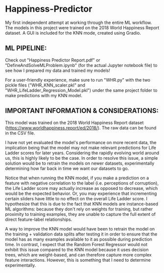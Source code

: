 # Happiness-Predictor
My first independent attempt at working through the entire ML workflow. The models in this project were trained on the 2018 World Happiness Report dataset. A GUI is included for the KNN mode, created using Gradio.

## **ML PIPELINE:**

Check out "Happiness Predictor Report.pdf" or "DefineAndSolveMLProblem.ipynb" (for the actual Jupyter notebook file) to see how I prepared my data and trained my models!

For a user-friendly experience, make sure to run "WHR.py" with the two pickle files ("WHR_KNN_scaler.pkl" and "WHR_LifeLadder_Regression_Model.pkl") under the same project folder to make predictions with my KNN model.

## **IMPORTANT INFORMATION & CONSIDERATIONS:**

This model was trained on the 2018 World Happiness Report dataset (https://www.worldhappiness.report/ed/2018/). The raw data can be found in the CSV file.

I have not yet evaluated the model's performance on more recent data, the implication being that the model may not make relevant predictions for Life Ladder scores for later years. Considering the rapidly evolving world around us, this is highly likely to be the case. In order to resolve this issue, a simple solution would be to retrain the models on newer datasets, experimentally determining how far back in time we want our datasets to go.

Notice that when running the KNN model, if you make a prediction on a feature with negative correlation to the label (i.e. perceptions of corruption), the Life Ladder score may actually increase as opposed to decrease, which would be the expected behavior. Or, you may experience that incrementing certain sliders have little to no effect on the overall Life Ladder score. I hypothesize that this is due to the fact that KNN models are instance-based ML algorithms: because they don't rely on weights for training, but rather proximity to training examples, they are unable to capture the full extent of direct feature-label relationships. 

A way to improve the KNN model would have been to retrain the model on the training + validation data splits after testing it in order to ensure that the model has as many examples available to it as possible during prediction time. In contrast, I expect that the Random Forest Regressor would not exhibit this issue compared to the KNN model because it uses decision trees, which are weight-based, and can therefore capture more complex feature interactions. However, this is something that I need to determine experimentally.


